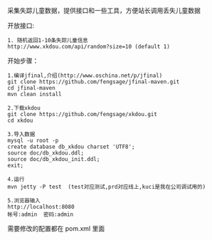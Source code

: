 采集失踪儿童数据，提供接口和一些工具，方便站长调用丢失儿童数据

开放接口:

	1. 随机返回1-10条失踪儿童信息
	http://www.xkdou.com/api/random?size=10 (default 1)
	

开始步骤：
	
	1.编译jfinal,介绍(http://www.oschina.net/p/jfinal)
	git clone https://github.com/fengsage/jfinal-maven.git
	cd jfinal-maven
	mvn clean install
	
	2.下载xkdou
	git clone https://github.com/fengsage/xkdou.git
	cd xkdou
	
	3.导入数据
	mysql -u root -p
	create database db_xkdou charset 'UTF8';
	source doc/db_xkdou.ddl;
	source doc/db_xkdou_init.ddl;
	exit;
	
	4.运行
	mvn jetty -P test  (test对应测试,prd对应线上,kuci是我在公司调试用的)
	
	5.浏览器输入
	http://localhost:8080
	帐号:admin  密码:admin

需要修改的配置都在  pom.xml 里面